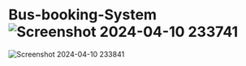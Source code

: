 # Bus-booking-System![Screenshot 2024-04-10 233741](https://github.com/FlamegiserMKA/Bus-booking-System/assets/100028250/756d49e6-8a16-4314-9bd4-596106d47db8)
![Screenshot 2024-04-10 233841](https://github.com/FlamegiserMKA/Bus-booking-System/assets/100028250/452ae5b9-05b9-439d-8b4e-286707d51321)

